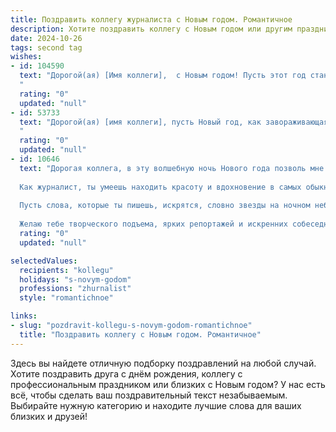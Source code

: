 ```yaml
---
title: Поздравить коллегу журналиста с Новым годом. Романтичное
description: Хотите поздравить коллегу с Новым годом или другим праздником? Наш ИИ создаст незабываемое поздравление, а вы обязательно выделитесь среди других.  
date: 2024-10-26
tags: second tag
wishes:
- id: 104590
  text: "Дорогой(ая) [Имя коллеги],  с Новым годом! Пусть этот год станет для тебя настоящей сказкой, полной ярких событий, вдохновения и, конечно же, прекрасных историй, достойных пера настоящего журналиста. Желаю тебе, чтобы  каждая строчка твоих будущих статей сияла светом истины и таланта,  а  сердце всегда оставалось открытым для чудес и тёплых чувств. Счастья, любви и  всего самого прекрасного!
  "
  rating: "0"
  updated: "null"
- id: 53733
  text: "Дорогой(ая) [имя коллеги], пусть Новый год, как завораживающая история, которую ты пишешь, будет полон ярких событий, вдохновения и неизведанных горизонтов. Пусть каждый день будет наполнен светом, радостью и любовью, словно страницы твоего самого прекрасного репортажа. С Новым годом!
  "
  rating: "0"
  updated: "null"
- id: 10646
  text: "Дорогая коллега, в эту волшебную ночь Нового года позволь мне выразить тебе самые теплые пожелания.
  
  Как журналист, ты умеешь находить красоту и вдохновение в самых обыкновенных вещах. Пусть же в наступающем году твой взгляд на мир будет всегда острым и проницательным. Дари людям истории, которые трогают до глубины души.
  
  Пусть слова, которые ты пишешь, искрятся, словно звезды на ночном небе. Пусть они освещают путь всем, кто ищет правду и вдохновение.
  
  Желаю тебе творческого подъема, ярких репортажей и искренних собеседников. Пусть в твоем сердце всегда горит огонь журналистского призвания, а каждый Новый год приносит с собой новые возможности и захватывающие приключения."
  rating: "0"
  updated: "null"

selectedValues:
  recipients: "kollegu"
  holidays: "s-novym-godom"
  professions: "zhurnalist"
  style: "romantichnoe"

links:
- slug: "pozdravit-kollegu-s-novym-godom-romantichnoe"
  title: "Поздравить коллегу с Новым годом. Романтичное"
---
```


Здесь вы найдете отличную подборку поздравлений на любой случай.
Хотите поздравить друга с днём рождения, коллегу с профессиональным праздником или близких с Новым годом? У нас есть всё, чтобы сделать ваш поздравительный текст незабываемым. Выбирайте нужную категорию и находите лучшие слова для ваших близких и друзей!

